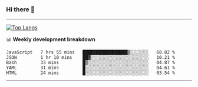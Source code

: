 ### Hi there 👋

-------
[![Top Langs](https://github-readme-stats.vercel.app/api/top-langs/?username=ashish-r)](https://github.com/anuraghazra/github-readme-stats)

📊 **Weekly development breakdown**
<!--START_SECTION:waka-->
```text
JavaScript   7 hrs 55 mins   █████████████████▒░░░░░░░   68.82 % 
JSON         1 hr 10 mins    ██▓░░░░░░░░░░░░░░░░░░░░░░   10.21 % 
Bash         33 mins         █▒░░░░░░░░░░░░░░░░░░░░░░░   04.87 % 
YAML         31 mins         █░░░░░░░░░░░░░░░░░░░░░░░░   04.61 % 
HTML         24 mins         █░░░░░░░░░░░░░░░░░░░░░░░░   03.54 % 
```
<!--END_SECTION:waka-->
-------

<!--
**ashish-r/ashish-r** is a ✨ _special_ ✨ repository because its `README.md` (this file) appears on your GitHub profile.

Here are some ideas to get you started:

- 🔭 I’m currently working on ...
- 🌱 I’m currently learning ...
- 👯 I’m looking to collaborate on ...
- 🤔 I’m looking for help with ...
- 💬 Ask me about ...
- 📫 How to reach me: ...
- 😄 Pronouns: ...
- ⚡ Fun fact: ...
-->
